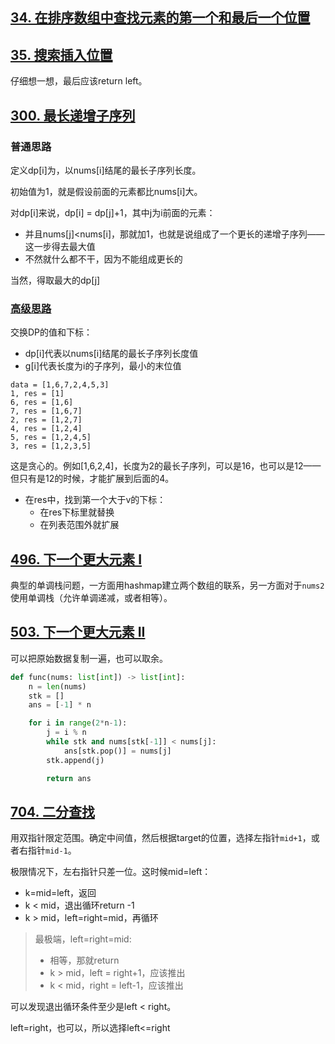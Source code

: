## [34. 在排序数组中查找元素的第一个和最后一个位置](https://leetcode.cn/problems/find-first-and-last-position-of-element-in-sorted-array/)





## [35. 搜索插入位置](https://leetcode.cn/problems/search-insert-position/)

仔细想一想，最后应该return left。



## [300. 最长递增子序列](https://leetcode.cn/problems/longest-increasing-subsequence/)

### 普通思路

定义dp[i]为，以nums[i]结尾的最长子序列长度。

初始值为1，就是假设前面的元素都比nums[i]大。

对dp[i]来说，dp[i] = dp[j]+1，其中j为i前面的元素：

- 并且nums[j]<nums[i]，那就加1，也就是说组成了一个更长的递增子序列——这一步得去最大值
- 不然就什么都不干，因为不能组成更长的

当然，得取最大的dp[j]

### [高级思路](https://www.bilibili.com/video/BV1ub411Q7sB?t=356.5)

交换DP的值和下标：

- dp[i]代表以nums[i]结尾的最长子序列长度值
- g[i]代表长度为i的子序列，最小的末位值

```
data = [1,6,7,2,4,5,3]
1, res = [1]
6, res = [1,6]
7, res = [1,6,7]
2, res = [1,2,7]
4, res = [1,2,4]
5, res = [1,2,4,5]
3, res = [1,2,3,5]
```

这是贪心的。例如[1,6,2,4]，长度为2的最长子序列，可以是16，也可以是12——但只有是12的时候，才能扩展到后面的4。

- 在res中，找到第一个大于v的下标：
  - 在res下标里就替换
  - 在列表范围外就扩展



## [496. 下一个更大元素 I](https://leetcode.cn/problems/next-greater-element-i/)

典型的单调栈问题，一方面用hashmap建立两个数组的联系，另一方面对于`nums2`使用单调栈（允许单调递减，或者相等）。



## [503. 下一个更大元素 II](https://leetcode.cn/problems/next-greater-element-ii/)

可以把原始数据复制一遍，也可以取余。

``` python
def func(nums: list[int]) -> list[int]:
    n = len(nums)
    stk = []
    ans = [-1] * n

    for i in range(2*n-1):
        j = i % n
        while stk and nums[stk[-1]] < nums[j]:
            ans[stk.pop()] = nums[j]
        stk.append(j)

        return ans
```



## [704. 二分查找](https://leetcode.cn/problems/binary-search/)

用双指针限定范围。确定中间值，然后根据target的位置，选择左指针`mid+1`，或者右指针`mid-1`。

极限情况下，左右指针只差一位。这时候mid=left：

- k=mid=left，返回
- k < mid，退出循环return -1
- k > mid，left=right=mid，再循环

> 最极端，left=right=mid:
>
> - 相等，那就return
> - k > mid，left = right+1，应该推出
> - k < mid，right = left-1，应该推出

可以发现退出循环条件至少是left < right。

left=right，也可以，所以选择left<=right
